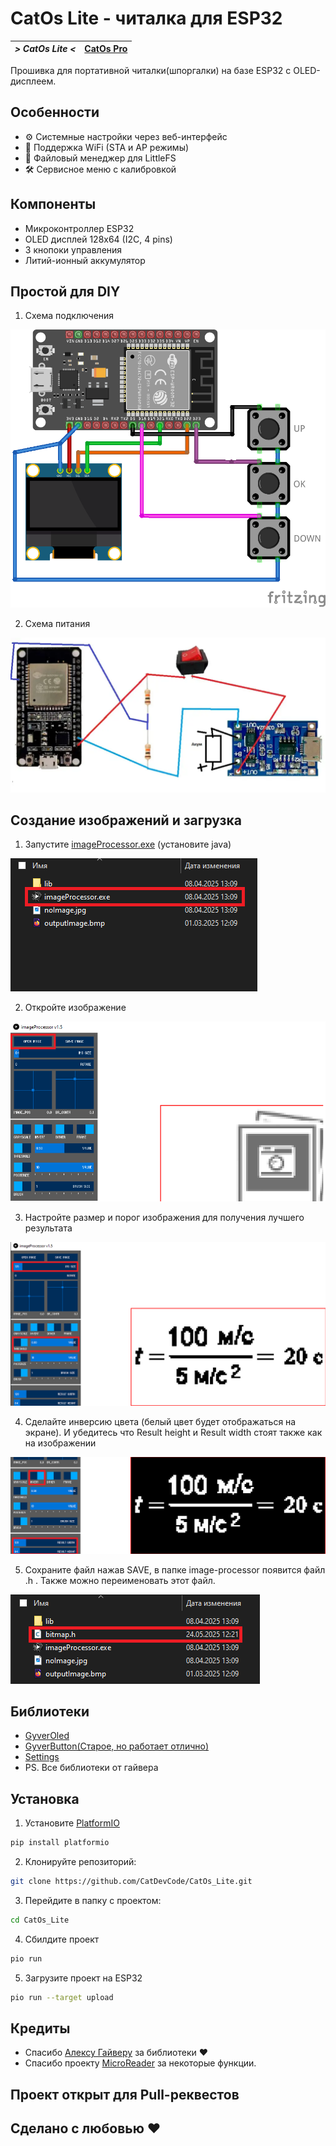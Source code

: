 # CatOs Lite - читалка для ESP32
| *> CatOs Lite <* | [CatOs Pro](https://github.com/CatDevCode/CatOs/) |
| --- | --- |

Прошивка для портативной читалки(шпоргалки) на базе ESP32 с OLED-дисплеем. 
## Особенности
- ⚙️ Системные настройки через веб-интерфейс
- 📶 Поддержка WiFi (STA и AP режимы)
- 📖 Файловый менеджер для LittleFS
- 🛠️ Сервисное меню с калибровкой

## Компоненты
- Микроконтроллер ESP32
- OLED дисплей 128x64 (I2C, 4 pins)
- 3 кнопоки управления
- Литий-ионный аккумулятор

## Простой для DIY
1. Схема подключения

![scheme](https://github.com/CatDevCode/CatOs/blob/main/assets/scheme_lite.png)

2. Схема питания

![scheme_bat](https://github.com/CatDevCode/CatOs/blob/main/assets/bat.png)

## Создание изображений и загрузка
1. Запустите [imageProcessor.exe](https://github.com/AlexGyver/imageProcessor) (установите java)

![IMG1](https://github.com/CatDevCode/CatOs/blob/main/assets/img1.png)

2. Откройте изображение

![IMG2](https://github.com/CatDevCode/CatOs/blob/main/assets/img2.png)

3. Настройте размер и порог изображения для получения лучшего результата

![IMG3](https://github.com/CatDevCode/CatOs/blob/main/assets/img3.png)

4. Сделайте инверсию цвета (белый цвет будет отображаться на экране). И убедитесь что Result height и Result width стоят также как на изображении

![IMG4](https://github.com/CatDevCode/CatOs/blob/main/assets/img4.png)

5. Сохраните файл нажав SAVE, в папке image-processor появится файл .h . Также можно переименовать этот файл.

![IMG5](https://github.com/CatDevCode/CatOs/blob/main/assets/img5.png)

## Библиотеки
- [GyverOled](https://github.com/GyverLibs/GyverOLED/)
- [GyverButton(Старое, но работает отлично)](https://github.com/GyverLibs/GyverButton)
- [Settings](https://github.com/GyverLibs/Settings)
- PS. Все библиотеки от гайвера

## Установка
1. Установите [PlatformIO](https://platformio.org/)
```bash
pip install platformio
```
2. Клонируйте репозиторий:
```bash
git clone https://github.com/CatDevCode/CatOs_Lite.git
```
3. Перейдите в папку с проектом:
```bash
cd CatOs_Lite
```
4. Сбилдите проект
```bash
pio run
```
5. Загрузите проект на ESP32
```bash
pio run --target upload 
```
## Кредиты
- Спасибо [Алексу Гайверу](https://github.com/GyverLibs/) за библиотеки ❤
- Спасибо проекту [MicroReader](https://github.com/Nich1con/microReader/) за некоторые функции.
## Проект открыт для Pull-реквестов
## Сделано с любовью ❤
